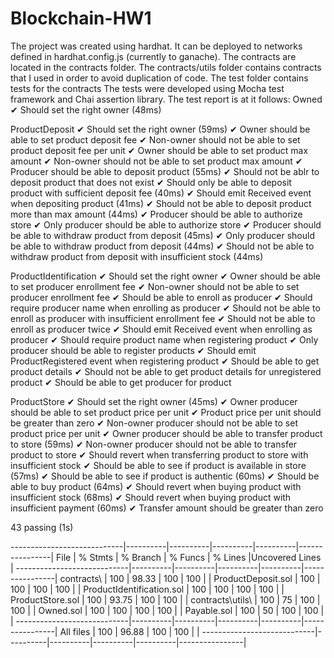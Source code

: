 # Blockchain-HW1
The project was created using hardhat. It can be deployed to networks defined in hardhat.config.js (currently to ganache).
The contracts are located in the contracts folder. The contracts/utils folder contains contracts that I used in order to avoid duplication of code.
The test folder contains tests for the contracts The tests were developed using Mocha test framework and Chai assertion library.
The test report is at it follows:
Owned
    ✔ Should set the right owner (48ms)

  ProductDeposit
    ✔ Should set the right owner (59ms)
    ✔ Owner should be able to set product deposit fee
    ✔ Non-owner should not be able to set product deposit fee per unit
    ✔ Owner should be able to set product max amount
    ✔ Non-owner should not be able to set product max amount
    ✔ Producer should be able to deposit product (55ms)
    ✔ Should not be ablr to deposit product that does not exist
    ✔ Should only be able to deposit product with sufficient deposit fee (40ms)
    ✔ Should emit Received event when depositing product (41ms)
    ✔ Should not be able to deposit product more than max amount (44ms)
    ✔ Producer should be able to authorize store
    ✔ Only producer should be able to authorize store
    ✔ Producer should be able to withdraw product from deposit (45ms)
    ✔ Only producer should be able to withdraw product from deposit (44ms)
    ✔ Should not be able to withdraw product from deposit with insufficient stock (44ms)

  ProductIdentification
    ✔ Should set the right owner
    ✔ Owner should be able to set producer enrollment fee
    ✔ Non-owner should not be able to set producer enrollment fee
    ✔ Should be able to enroll as producer
    ✔ Should require producer name when enrolling as producer
    ✔ Should not be able to enroll as producer with insufficient enrollment fee
    ✔ Should not be able to enroll as producer twice
    ✔ Should emit Received event when enrolling as producer
    ✔ Should require product name when registering product
    ✔ Only producer should be able to register products
    ✔ Should emit ProductRegistered event when registering product
    ✔ Should be able to get product details
    ✔ Should not be able to get product details for unregistered product
    ✔ Should be able to get producer for product

  ProductStore
    ✔ Should set the right owner (45ms)
    ✔ Owner producer should be able to set product price per unit
    ✔ Product price per unit should be greater than zero
    ✔ Non-owner producer should not be able to set product price per unit
    ✔ Owner producer should be able to transfer product to store (59ms)
    ✔ Non-owner producer should not be able to transfer product to store
    ✔ Should revert when transferring product to store with insufficient stock
    ✔ Should be able to see if product is available in store (57ms)
    ✔ Should be able to see if product is authentic (60ms)
    ✔ Should be able to buy product (64ms)
    ✔ Should revert when buying product with insufficient stock (68ms)
    ✔ Should revert when buying product with insufficient payment (60ms)
    ✔ Transfer amount should be greater than zero


  43 passing (1s)

----------------------------|----------|----------|----------|----------|----------------|
File                        |  % Stmts | % Branch |  % Funcs |  % Lines |Uncovered Lines |
----------------------------|----------|----------|----------|----------|----------------|
 contracts\                 |      100 |    98.33 |      100 |      100 |                |
  ProductDeposit.sol        |      100 |      100 |      100 |      100 |                |
  ProductIdentification.sol |      100 |      100 |      100 |      100 |                |
  ProductStore.sol          |      100 |    93.75 |      100 |      100 |                |
 contracts\utils\           |      100 |       75 |      100 |      100 |                |
  Owned.sol                 |      100 |      100 |      100 |      100 |                |
  Payable.sol               |      100 |       50 |      100 |      100 |                |
----------------------------|----------|----------|----------|----------|----------------|
All files                   |      100 |    96.88 |      100 |      100 |                |
----------------------------|----------|----------|----------|----------|----------------|
